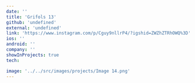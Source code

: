 ```yaml
---
date: ''
title: 'Grifols 13'
github: 'undefined'
external: 'undefined'
link: 'https://www.instagram.com/p/Cguy9nllrP4/?igshid=ZWZhZTRhOWQ%3D'
ios: ''
android: ''
company: ''
showInProjects: true
tech:

image: '../../src/images/projects/Image 14.png'
---
```


